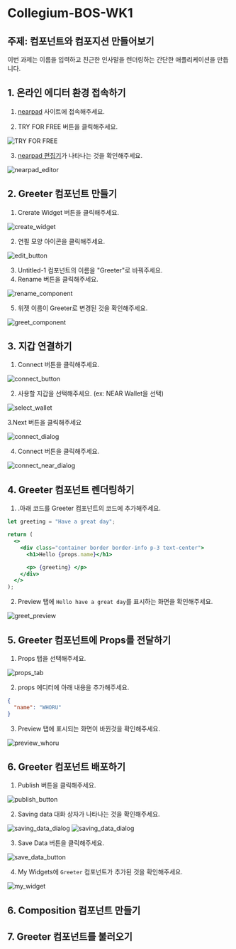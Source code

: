 # Collegium-BOS-WK1
## 주제: 컴포넌트와 컴포지션 만들어보기
이번 과제는 이름을 입력하고 친근한 인사말을 렌더링하는 간단한 애플리케이션을 만듭니다.
## 1. 온라인 에디터 환경 접속하기
1. [nearpad](https://nearpad.dev/) 사이트에 접속해주세요.

2. TRY FOR FREE 버튼을 클릭해주세요.

![TRY FOR FREE](assets/images/nearpad.png)

3. [nearpad 편집기](https://nearpad.dev/editor)가 나타나는 것을 확인해주세요.

![nearpad_editor](assets/images/nearpad_editor.png)

## 2. Greeter 컴포넌트 만들기
1. Crerate Widget 버튼을 클릭해주세요.

![create_widget](assets/images/create_widget.png)

2. 연필 모양 아이콘을 클릭해주세요.

![edit_button](assets/images/edit_button.png)

3. Untitled-1 컴포넌트의 이름을 "Greeter"로 바꿔주세요.
4. Rename 버튼을 클릭해주세요.

![rename_component](assets/images/rename_component.png)

5. 위젯 이름이 Greeter로 변경된 것을 확인해주세요.

![greet_component](assets/images/greet_component.png)

## 3. 지갑 연결하기
1. Connect 버튼을 클릭해주세요.

![connect_button](assets/images/connect_button.png)

2. 사용할 지갑을 선택해주세요. (ex: NEAR Wallet을 선택)

![select_wallet](assets/images/select_wallet.png)

3.Next 버튼을 클릭해주세요

![connect_dialog](assets/images/connect_dialog.png)

4. Connect 버튼을 클릭해주세요.

![connect_near_dialog](assets/images/connect_near_dialog.png)

## 4. Greeter 컴포넌트 렌더링하기
1. .아래 코드를 Greeter 컴포넌트의 코드에 추가해주세요.
``` jsx
let greeting = "Have a great day";

return (
  <>
    <div class="container border border-info p-3 text-center">
      <h1>Hello {props.name}</h1>

      <p> {greeting} </p>
    </div>
  </>
);

```
2. Preview 탭에 `Hello have a great day`를 표시하는 화면을 확인해주세요.

![greet_preview](assets/images/greet_preview.png)

## 5. Greeter 컴포넌트에 Props를 전달하기
1. Props 탭을 선택해주세요.

![props_tab](assets/images/props_tab.png)

2. props 에디터에 아래 내용을 추가해주세요.
``` json
{
  "name": "WHORU"
}
```
3. Preview 탭에 표시되는 화면이 바뀐것을 확인해주세요.

![preview_whoru](assets/images/preview_whoru.png)

## 6. Greeter 컴포넌트 배포하기
1. Publish 버튼을 클릭해주세요.

![publish_button](assets/images/publish_button.png)

2. Saving data 대화 상자가 나타나는 것을 확인해주세요.

![saving_data_dialog](image.png)
![saving_data_dialog](assets/images/saving_data_dialog.png)

3. Save Data 버튼을 클릭해주세요.

![save_data_button](assets/images/save_data_button.png)

4. My Widgets에 `Greeter` 컴포넌트가 추가된 것을 확인해주세요.

![my_widget](assets/images/my_widget.png)

## 6. Composition 컴포넌트 만들기

## 7. Greeter 컴포넌트를 불러오기
